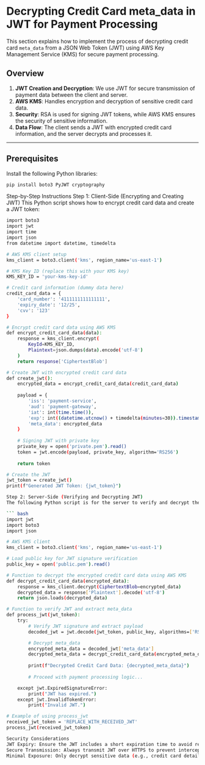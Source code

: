 # Decrypting Credit Card meta_data in JWT for Payment Processing

This section explains how to implement the process of decrypting credit card `meta_data` from a JSON Web Token (JWT) using AWS Key Management Service (KMS) for secure payment processing.

## Overview

1. **JWT Creation and Decryption**: We use JWT for secure transmission of payment data between the client and server.
2. **AWS KMS**: Handles encryption and decryption of sensitive credit card data.
3. **Security**: RSA is used for signing JWT tokens, while AWS KMS ensures the security of sensitive information.
4. **Data Flow**: The client sends a JWT with encrypted credit card information, and the server decrypts and processes it.

---

## Prerequisites

Install the following Python libraries:

```bash
pip install boto3 PyJWT cryptography
```
Step-by-Step Instructions
Step 1: Client-Side (Encrypting and Creating JWT)
This Python script shows how to encrypt credit card data and create a JWT token:

```bash
import boto3
import jwt
import time
import json
from datetime import datetime, timedelta

# AWS KMS client setup
kms_client = boto3.client('kms', region_name='us-east-1')

# KMS Key ID (replace this with your KMS key)
KMS_KEY_ID = 'your-kms-key-id'

# Credit card information (dummy data here)
credit_card_data = {
    'card_number': '4111111111111111',
    'expiry_date': '12/25',
    'cvv': '123'
}

# Encrypt credit card data using AWS KMS
def encrypt_credit_card_data(data):
    response = kms_client.encrypt(
        KeyId=KMS_KEY_ID,
        Plaintext=json.dumps(data).encode('utf-8')
    )
    return response['CiphertextBlob']

# Create JWT with encrypted credit card data
def create_jwt():
    encrypted_data = encrypt_credit_card_data(credit_card_data)
    
    payload = {
        'iss': 'payment-service',
        'aud': 'payment-gateway',
        'iat': int(time.time()),
        'exp': int((datetime.utcnow() + timedelta(minutes=30)).timestamp()),
        'meta_data': encrypted_data
    }
    
    # Signing JWT with private key
    private_key = open('private.pem').read()
    token = jwt.encode(payload, private_key, algorithm='RS256')
    
    return token

# Create the JWT
jwt_token = create_jwt()
print(f"Generated JWT Token: {jwt_token}")

Step 2: Server-Side (Verifying and Decrypting JWT)
The following Python script is for the server to verify and decrypt the encrypted credit card data:

``` bash
import jwt
import boto3
import json

# AWS KMS client
kms_client = boto3.client('kms', region_name='us-east-1')

# Load public key for JWT signature verification
public_key = open('public.pem').read()

# Function to decrypt the encrypted credit card data using AWS KMS
def decrypt_credit_card_data(encrypted_data):
    response = kms_client.decrypt(CiphertextBlob=encrypted_data)
    decrypted_data = response['Plaintext'].decode('utf-8')
    return json.loads(decrypted_data)

# Function to verify JWT and extract meta_data
def process_jwt(jwt_token):
    try:
        # Verify JWT signature and extract payload
        decoded_jwt = jwt.decode(jwt_token, public_key, algorithms=['RS256'], audience='payment-gateway')

        # Decrypt meta_data
        encrypted_meta_data = decoded_jwt['meta_data']
        decrypted_meta_data = decrypt_credit_card_data(encrypted_meta_data)
        
        print(f"Decrypted Credit Card Data: {decrypted_meta_data}")
        
        # Proceed with payment processing logic...

    except jwt.ExpiredSignatureError:
        print("JWT has expired.")
    except jwt.InvalidTokenError:
        print("Invalid JWT.")

# Example of using process_jwt
received_jwt_token = 'REPLACE_WITH_RECEIVED_JWT'
process_jwt(received_jwt_token)

Security Considerations
JWT Expiry: Ensure the JWT includes a short expiration time to avoid replay attacks.
Secure Transmission: Always transmit JWT over HTTPS to prevent interception.
Minimal Exposure: Only decrypt sensitive data (e.g., credit card details) on the server-side, right before processing the payment.
